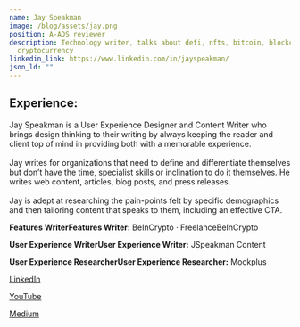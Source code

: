 ```yaml
---
name: Jay Speakman
image: /blog/assets/jay.png
position: A-ADS reviewer
description: Technology writer, talks about defi, nfts, bitcoin, blockchain, and
  cryptocurrency
linkedin_link: https://www.linkedin.com/in/jayspeakman/
json_ld: ""
---
```

## Experience:

Jay Speakman is a User Experience Designer and Content Writer who brings design thinking to their writing by always keeping the reader and client top of mind in providing both with a memorable experience. \
\
Jay writes for organizations that need to define and differentiate themselves but don’t have the time, specialist skills or inclination to do it themselves. He writes web content, articles, blog posts, and press releases.\
\
Jay is adept at researching the pain-points felt by specific demographics and then tailoring content that speaks to them, including an effective CTA.

**Features WriterFeatures Writer:** BeInCrypto · FreelanceBeInCrypto [](https://www.linkedin.com/search/results/all/?keywords=JSpeakman+Content)

**User Experience WriterUser Experience Writer:** JSpeakman Content 

**User Experience ResearcherUser Experience Researcher:** Mockplus 

[L﻿inkedIn](https://www.linkedin.com/in/jayspeakman/)

[Y﻿ouTube](https://www.youtube.com/channel/UCkyb7Q14vlh_MmzrQsi3SaA) 

[M﻿edium](https://jay-speakman.medium.com/)